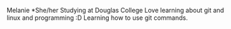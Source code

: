 Melanie
*She/her Studying at Douglas College Love learning about git and linux and programming :D
Learning how to use git commands.